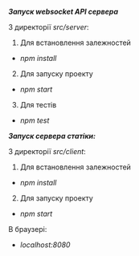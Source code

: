 ***Запуск websocket API сервера***

З директорії *src/server*:

1. Для встановлення залежностей
- *npm install*

2. Для запуску проекту
- *npm start*

3. Для тестів
- *npm test*


***Запуск сервера статіки:***

З директорії *src/client*:

1. Для встановлення залежностей
- *npm install*

2. Для запуску проекту
- *npm start*

В браузері: 
- *localhost:8080*
